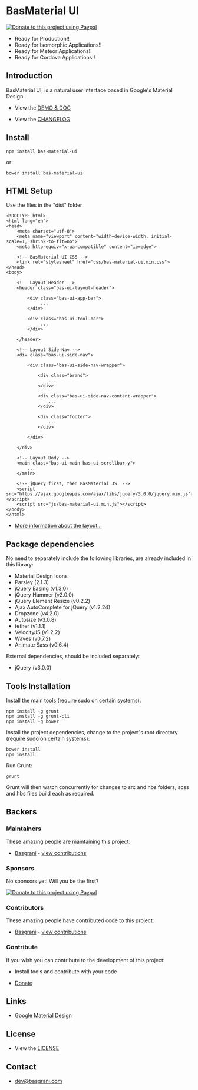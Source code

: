 # BasMaterial UI

[![Donate to this project using Paypal](https://img.shields.io/badge/paypal-donate-yellow.svg)](https://www.paypal.com/cgi-bin/webscr?cmd=_s-xclick&hosted_button_id=VKV3GRW7R6MLW)

- Ready for Production!!
- Ready for Isomorphic Applications!!
- Ready for Meteor Applications!!
- Ready for Cordova Applications!!

## Introduction

BasMaterial UI, is a natural user interface based in Google's Material Design.

- View the [DEMO & DOC](http://bas-material-ui.basgrani.com)

- View the [CHANGELOG](https://github.com/Basgrani-Org/bas-material-ui/blob/master/CHANGELOG.md)

## Install

```
npm install bas-material-ui
```

or

```
bower install bas-material-ui
```

## HTML Setup

Use the files in the "dist" folder

```
<!DOCTYPE html>
<html lang="en">
<head>
    <meta charset="utf-8">
    <meta name="viewport" content="width=device-width, initial-scale=1, shrink-to-fit=no">
    <meta http-equiv="x-ua-compatible" content="ie=edge">
    
    <!-- BasMaterial UI CSS -->
    <link rel="stylesheet" href="css/bas-material-ui.min.css">
</head>
<body>
    
    <!-- Layout Header -->
    <header class="bas-ui-layout-header">

        <div class="bas-ui-app-bar">
             ...
        </div>

        <div class="bas-ui-tool-bar">
             ...
        </div>

    </header>

    <!-- Layout Side Nav -->
    <div class="bas-ui-side-nav">

        <div class="bas-ui-side-nav-wrapper">

            <div class="brand">
                ...
            </div>

            <div class="bas-ui-side-nav-content-wrapper">
                ...
            </div>

            <div class="footer">
                ...
            </div>

        </div>

    </div>

    <!-- Layout Body -->
    <main class="bas-ui-main bas-ui-scrollbar-y">
        ...
    </main>
    
    <!-- jQuery first, then BasMaterial JS. -->
    <script src="https://ajax.googleapis.com/ajax/libs/jquery/3.0.0/jquery.min.js"></script>
    <script src="js/bas-material-ui.min.js"></script>
</body>
</html>
```

- [More information about the layout...](http://bas-material-ui.basgrani.com/layout/structuring.html)

## Package dependencies

No need to separately include the following libraries, are already included in this library:

- Material Design Icons
- Parsley (2.1.3)
- jQuery Easing (v1.3.0)
- jQuery Hammer (v2.0.0)
- jQuery Element Resize (v0.2.2)
- Ajax AutoComplete for jQuery (v1.2.24)
- Dropzone (v4.2.0)
- Autosize (v3.0.8)
- tether (v1.1.1)
- VelocityJS (v1.2.2)
- Waves (v0.7.2)
- Animate Sass (v0.6.4)

External dependencies, should be included separately:

- jQuery (v3.0.0)

## Tools Installation

Install the main tools (require sudo on certain systems):

```
npm install -g grunt
npm install -g grunt-cli
npm install -g bower
```

Install the project dependencies, change to the project's root directory (require sudo on certain systems):

```
bower install
npm install
```

Run Grunt:

```
grunt
```

Grunt will then watch concurrently for changes to src and hbs folders, scss and hbs files build each as required.

## Backers

### Maintainers

These amazing people are maintaining this project:

- [Basgrani](http://basgrani.com) - [view contributions](https://github.com/Basgrani-Org/bas-material-ui/commits?author=Basgrani)

### Sponsors

No sponsors yet! Will you be the first?

[![Donate to this project using Paypal](https://img.shields.io/badge/paypal-donate-yellow.svg)](https://www.paypal.com/cgi-bin/webscr?cmd=_s-xclick&hosted_button_id=VKV3GRW7R6MLW)

### Contributors

These amazing people have contributed code to this project:

- [Basgrani](http://basgrani.com) - [view contributions](https://github.com/Basgrani-Org/bas-material-ui/commits?author=Basgrani)

### Contribute

If you wish you can contribute to the development of this project:

- Install tools and contribute with your code

- [Donate](http://bas-material-ui.basgrani.com/home/donate.html)

## Links

- [Google Material Design](https://material.io/guidelines)

## License

- View the [LICENSE](https://github.com/Basgrani-Org/bas-material-ui/blob/master/LICENSE.md)

## Contact

- dev@basgrani.com

